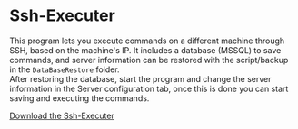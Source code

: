 # Ssh-Executer

This program lets you execute commands on a different machine through SSH, based on the machine's IP. 
It includes a database (MSSQL) to save commands, and server information can be restored with the script/backup in the `DataBaseRestore` folder.  
After restoring the database, start the program and change the server information in the Server configuration tab, once this is done you can start saving and executing the commands.

[Download the Ssh-Executer](https://raw.githubusercontent.com/JulianPiedra/Ssh-Executer/main/Files/SshExecuter.zip)
